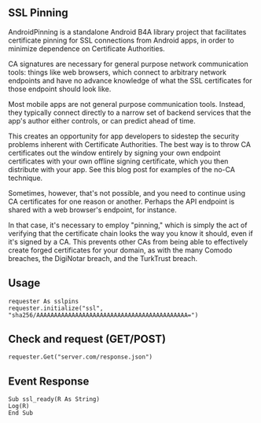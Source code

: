 ## SSL Pinning

AndroidPinning is a standalone Android B4A library project that facilitates certificate pinning for SSL connections from Android apps, in order to minimize dependence on Certificate Authorities.

CA signatures are necessary for general purpose network communication tools: things like web browsers, which connect to arbitrary network endpoints and have no advance knowledge of what the SSL certificates for those endpoint should look like.

Most mobile apps are not general purpose communication tools. Instead, they typically connect directly to a narrow set of backend services that the app's author either controls, or can predict ahead of time.

This creates an opportunity for app developers to sidestep the security problems inherent with Certificate Authorities. The best way is to throw CA certificates out the window entirely by signing your own endpoint certificates with your own offline signing certificate, which you then distribute with your app. See this blog post for examples of the no-CA technique.

Sometimes, however, that's not possible, and you need to continue using CA certificates for one reason or another. Perhaps the API endpoint is shared with a web browser's endpoint, for instance.

In that case, it's necessary to employ "pinning," which is simply the act of verifying that the certificate chain looks the way you know it should, even if it's signed by a CA. This prevents other CAs from being able to effectively create forged certificates for your domain, as with the many Comodo breaches, the DigiNotar breach, and the TurkTrust breach.

## Usage

```
requester As sslpins
requester.initialize("ssl", "sha256/AAAAAAAAAAAAAAAAAAAAAAAAAAAAAAAAAAAAAAAAAAA=")
```

## Check and request (GET/POST)

```
requester.Get("server.com/response.json")
```

## Event Response

```
Sub ssl_ready(R As String)
Log(R)
End Sub
```

